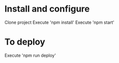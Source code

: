 # Install and configure

Clone project
Execute 'npm install'
Execute 'npm start'

# To deploy

Execute 'npm run deploy'